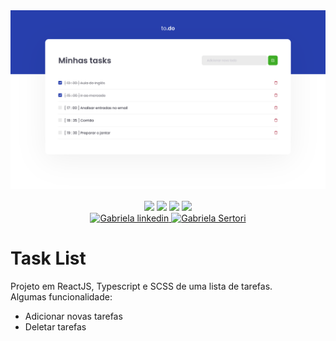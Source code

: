 <div align="center">
	<div style="margin-bottom:3%">
		<a href="https://gabrielasertori.github.io/React-TaskList/">
			<img src="imgs/banner.png" alt="exemple image"/>
		</a>
	</div>
	<div>
		<img src="https://img.shields.io/badge/Javascript-yellow?style=for-the-badge" />
		<img src="https://img.shields.io/badge/ReactJS-deepskyblue?style=for-the-badge" />
		<img src="https://img.shields.io/badge/Typescript-blue?style=for-the-badge" />
		<img src="https://img.shields.io/badge/SCSS-magenta?style=for-the-badge" />
	</div>
	<div>
		<a href="https://www.linkedin.com/in/gabriela-sertori-50b390189/">
			<img alt="Gabriela linkedin" src="https://img.shields.io/badge/-gabisertori-blue?style=for-the-badge&logo=Linkedin&logoColor=white" />
		</a>
		<a href="https://github.com/gabrielasertori">
			<img alt="Gabriela Sertori" src="https://img.shields.io/badge/-gabisertori-blue?style=for-the-badge&logo=github&logoColor=white" />
		</a>
	</div>
</div>

# Task List

Projeto em ReactJS, Typescript e SCSS de uma lista de tarefas.<br>
Algumas funcionalidade:
- Adicionar novas tarefas
- Deletar tarefas